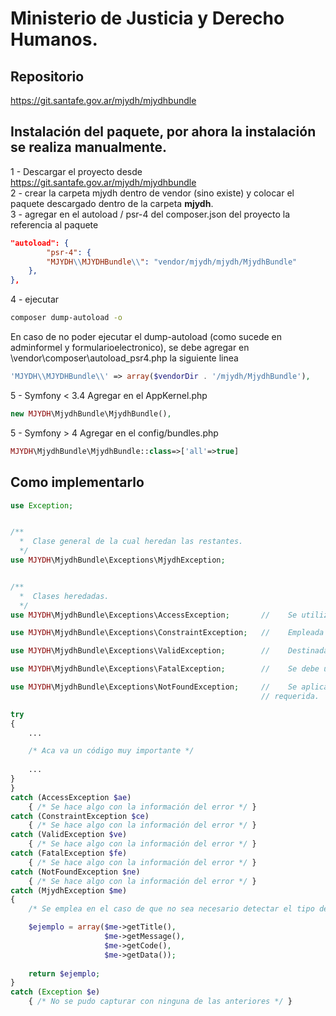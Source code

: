 # Ministerio de Justicia y Derecho Humanos.

## Repositorio 

https://git.santafe.gov.ar/mjydh/mjydhbundle

    
## Instalación del paquete, por ahora la instalación se realiza manualmente.

1 - Descargar el proyecto desde https://git.santafe.gov.ar/mjydh/mjydhbundle <br>
2 - crear la carpeta mjydh dentro de vendor (sino existe) y colocar el paquete descargado dentro de la carpeta **mjydh**. <br>
3 - agregar en el autoload / psr-4 del composer.json del proyecto la referencia al paquete 

```json
"autoload": {
        "psr-4": {
        "MJYDH\\MJYDHBundle\\": "vendor/mjydh/mjydh/MjydhBundle"
    },
},
```

4 - ejecutar <br>
```bash
composer dump-autoload -o
```

En caso de no poder ejecutar el dump-autoload (como sucede en adminformel y formularioelectronico), se debe agregar en \vendor\composer\autoload_psr4.php la siguiente linea
```php
'MJYDH\\MJYDHBundle\\' => array($vendorDir . '/mjydh/MjydhBundle'),
```

5 - Symfony < 3.4 Agregar en el AppKernel.php<br>

```php
new MJYDH\MjydhBundle\MjydhBundle(),
```
5 - Symfony > 4 Agregar en el config/bundles.php<br>

```php
MJYDH\MjydhBundle\MjydhBundle::class=>['all'=>true]
```

## Como implementarlo

```php
use Exception;


/**
  *  Clase general de la cual heredan las restantes.
  */
use MJYDH\MjydhBundle\Exceptions\MjydhException;


/**
  *  Clases heredadas.
  */
use MJYDH\MjydhBundle\Exceptions\AccessException;       //    Se utilizará para capturar errores de accesos.

use MJYDH\MjydhBundle\Exceptions\ConstraintException;   //    Empleada para atrapar las violaciones de restricción.

use MJYDH\MjydhBundle\Exceptions\ValidException;        //    Destinada a las validaciones de datos.

use MJYDH\MjydhBundle\Exceptions\FatalException;        //    Se debe usar para los errores irrecuperables.

use MJYDH\MjydhBundle\Exceptions\NotFoundException;     //    Se aplica cuando no puede obtener o producir la información
                                                        // requerida.

try
{
    ...

    /* Aca va un código muy importante */
    
    ...
}
}
catch (AccessException $ae)
    { /* Se hace algo con la información del error */ }
catch (ConstraintException $ce)
    { /* Se hace algo con la información del error */ }
catch (ValidException $ve)
    { /* Se hace algo con la información del error */ }
catch (FatalException $fe)
    { /* Se hace algo con la información del error */ }
catch (NotFoundException $ne)
    { /* Se hace algo con la información del error */ }
catch (MjydhException $me)
{
    /* Se emplea en el caso de que no sea necesario detectar el tipo de las excepciones anteriores */

    $ejemplo = array($me->getTitle(),
                     $me->getMessage(),
                     $me->getCode(),
                     $me->getData());
    
    return $ejemplo;
}
catch (Exception $e)
    { /* No se pudo capturar con ninguna de las anteriores */ }

```
